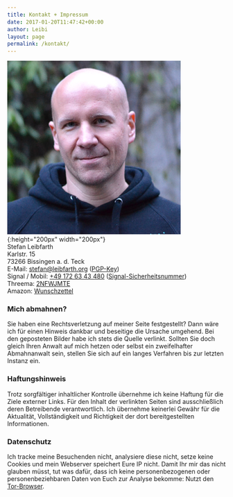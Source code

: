 ```yaml
---
title: Kontakt + Impressum
date: 2017-01-20T11:47:42+00:00
author: Leibi
layout: page
permalink: /kontakt/
---
```

![Stefan Leibfarth](/assets/SL.jpg){:height="200px" width="200px"}   
Stefan Leibfarth   
Karlstr. 15   
73266 Bissingen a. d. Teck   
E-Mail: [stefan@leibfarth.org](mailto:stefan@leibfarth.org) ([PGP-Key](/assets/pgp-key.txt))   
Signal / Mobil: [+49 172 63 43 480](https://signal.me/#p/+491726343480) ([Signal-Sicherheitsnummer](/signal-safty-number/))   
Threema: [2NFWJMTE](https://threema.id/2NFWJMTE)   
Amazon: [Wunschzettel](https://www.amazon.de/hz/wishlist/ls/2KQBY16MYR1VQ)

### Mich abmahnen? ###
Sie haben eine Rechtsverletzung auf meiner Seite festgestellt? Dann wäre ich für einen Hinweis dankbar und beseitige die Ursache umgehend. Bei den geposteten Bilder habe ich stets die Quelle verlinkt. Sollten Sie doch gleich Ihren Anwalt auf mich hetzen oder selbst ein zweifelhafter Abmahnanwalt sein, stellen Sie sich auf ein langes Verfahren bis zur letzten Instanz ein.

### Haftungshinweis ###
Trotz sorgfältiger inhaltlicher Kontrolle übernehme ich keine Haftung für die Ziele externer Links. Für den Inhalt der verlinkten Seiten sind ausschließlich deren Betreibende verantwortlich. Ich übernehme keinerlei Gewähr für die Aktualität, Vollständigkeit und Richtigkeit der dort bereitgestellten Informationen.

### Datenschutz ###
Ich tracke meine Besuchenden nicht, analysiere diese nicht, setze keine Cookies und mein Webserver speichert Eure IP nicht.
Damit Ihr mir das nicht glauben müsst, tut was dafür, dass ich keine personenbezogenen oder personenbeziehbaren  Daten von Euch zur Analyse bekomme: Nutzt den [Tor-Browser](https://torproject.org). 
